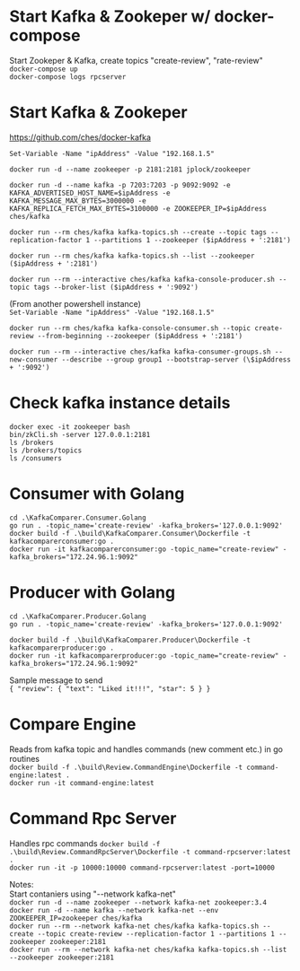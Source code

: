 # Start Kafka & Zookeper w/ docker-compose

Start Zookeper & Kafka, create topics "create-review", "rate-review"  
`docker-compose up`  
`docker-compose logs rpcserver`

# Start Kafka & Zookeper

https://github.com/ches/docker-kafka

`Set-Variable -Name "ipAddress" -Value "192.168.1.5"`

`docker run -d --name zookeeper -p 2181:2181 jplock/zookeeper`

`docker run -d --name kafka -p 7203:7203 -p 9092:9092 -e KAFKA_ADVERTISED_HOST_NAME=$ipAddress -e KAFKA_MESSAGE_MAX_BYTES=3000000 -e KAFKA_REPLICA_FETCH_MAX_BYTES=3100000 -e ZOOKEEPER_IP=$ipAddress ches/kafka`

`docker run --rm ches/kafka kafka-topics.sh --create --topic tags --replication-factor 1 --partitions 1 --zookeeper ($ipAddress + ':2181')`

`docker run --rm ches/kafka kafka-topics.sh --list --zookeeper ($ipAddress + ':2181')`

`docker run --rm --interactive ches/kafka kafka-console-producer.sh --topic tags --broker-list ($ipAddress + ':9092')`

(From another powershell instance)  
`Set-Variable -Name "ipAddress" -Value "192.168.1.5"`

`docker run --rm ches/kafka kafka-console-consumer.sh --topic create-review --from-beginning --zookeeper ($ipAddress + ':2181')`

`docker run --rm --interactive ches/kafka kafka-consumer-groups.sh --new-consumer --describe --group group1 --bootstrap-server (\$ipAddress + ':9092')`

# Check kafka instance details

`docker exec -it zookeeper bash`  
`bin/zkCli.sh -server 127.0.0.1:2181`  
`ls /brokers`  
`ls /brokers/topics`  
`ls /consumers`

# Consumer with Golang

`cd .\KafkaComparer.Consumer.Golang`  
`go run . -topic_name='create-review' -kafka_brokers='127.0.0.1:9092'`  
`docker build -f .\build\KafkaComparer.Consumer\Dockerfile -t kafkacomparerconsumer:go .`  
`docker run -it kafkacomparerconsumer:go -topic_name="create-review" -kafka_brokers="172.24.96.1:9092"`

# Producer with Golang

`cd .\KafkaComparer.Producer.Golang`  
`go run . -topic_name='create-review' -kafka_brokers='127.0.0.1:9092'`

`docker build -f .\build\KafkaComparer.Producer\Dockerfile -t kafkacomparerproducer:go .`  
`docker run -it kafkacomparerproducer:go -topic_name="create-review" -kafka_brokers="172.24.96.1:9092"`

Sample message to send  
`{ "review": { "text": "Liked it!!!", "star": 5 } }`

# Compare Engine

Reads from kafka topic and handles commands (new comment etc.) in go routines  
`docker build -f .\build\Review.CommandEngine\Dockerfile -t command-engine:latest .`  
`docker run -it command-engine:latest`

# Command Rpc Server

Handles rpc commands
`docker build -f .\build\Review.CommandRpcServer\Dockerfile -t command-rpcserver:latest .`  
`docker run -it -p 10000:10000 command-rpcserver:latest -port=10000`

Notes:  
Start contaniers using "--network kafka-net"  
`docker run -d --name zookeeper --network kafka-net zookeeper:3.4`  
`docker run -d --name kafka --network kafka-net --env ZOOKEEPER_IP=zookeeper ches/kafka`  
`docker run --rm --network kafka-net ches/kafka kafka-topics.sh --create --topic create-review --replication-factor 1 --partitions 1 --zookeeper zookeeper:2181`  
`docker run --rm --network kafka-net ches/kafka kafka-topics.sh --list --zookeeper zookeeper:2181`
